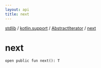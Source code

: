 ```yaml
---
layout: api
title: next
---
```

[stdlib](../../index.html) / [kotlin.support](../index.html) / [AbstractIterator](index.html) / [next](next.html)

# next

```
open public fun next(): T
```
